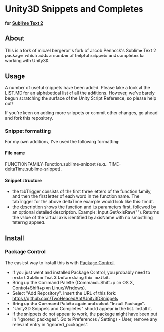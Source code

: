 # Unity3D Snippets and Completes
#### for [Sublime Text 2](http://www.sublimetext.com/2)

## About
This is a fork of micael bergeron's fork of Jacob Pennock's Sublime Text 2 package, which adds a number of helpful snippets and completes for working with Unity3D.

## Usage
A number of useful snippets have been added. Please take a look at the LIST.MD for an alphabetical list of all the additions.
However, we've barely begun scratching the surface of the Unity Script Reference, so please help out!

If you're keen on adding more snippets or commit other changes, go ahead and fork this repository.

### Snippet formatting
For my own additions, I've used the following formatting:
#### File name
FUNCTIONFAMILY-Function.sublime-snippet (e.g., TIME-deltaTime.sublime-snippet).
#### Snippet structure
 * the tabTrigger consists of the first three letters of the function family, and then the first letter of each word in the function name.
The tabTrigger for the above deltaTime example would look like this: <tabTrigger>timdt</tabTrigger>.
 * the description shows the function and its parameters first, followed by an optional detailed description. 
Example: <description>Input.GetAxisRaw(""). Returns the value of the virtual axis identified by axisName with no smoothing filtering applied.</description>

## Install

### Package Control

The easiest way to install this is with [Package Control](http://wbond.net/sublime\_packages/package\_control).

 * If you just went and installed Package Control, you probably need to restart Sublime Text 2 before doing this next bit.
 * Bring up the Command Palette (Command+Shift+p on OS X, Control+Shift+p on Linux/Windows).
 * Select "Add Repository". Insert the URL of this fork: https://github.com/TwoHeadedAnt/Unity3DSnippets
 * Bring up the Command Palette again and select "Install Package".
 * "Unity3D Snippets and Completes" should appear in the list. Install it.
 * If the snippets do not appear to work, the package might have been put in "ignored_packages". Go to Preferences / Settings - User, remove any relevant entry in "ignored_packages".


